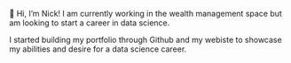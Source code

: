 👋 Hi, I’m Nick! 
I am currently working in the wealth management space but am looking to start a career in data science.

I started building my portfolio through Github and my webiste to showcase my abilities and desire for a data science career.

<!---
415njw/415njw is a ✨ special ✨ repository because its `README.md` (this file) appears on your GitHub profile.
You can click the Preview link to take a look at your changes.
--->
